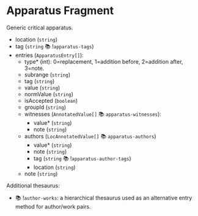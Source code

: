 # Apparatus Fragment

Generic critical apparatus.

- location (`string`)
- tag (`string` 📚 !`apparatus-tags`)
- entries (`ApparatusEntry[]`):
  - type\* (int): 0=replacement, 1=addition before, 2=addition after, 3=note.
  - subrange (`string`)
  - tag (`string`)
  - value (`string`)
  - normValue (`string`)
  - isAccepted (`boolean`)
  - groupId (`string`)
  - witnesses (`AnnotatedValue[]` 📚 `apparatus-witnesses`):
    - value\* (`string`)
    - note (`string`)
  - authors (`LocAnnotatedValue[]` 📚 `apparatus-authors`)
    - value\* (`string`)
    - note (`string`)
    - tag (`string` 📚 !`apparatus-author-tags`)
    - location (`string`)
  - note (`string`)

Additional thesaurus:

- 📚 !`author-works`: a hierarchical thesaurus used as an alternative entry method for author/work pairs.
